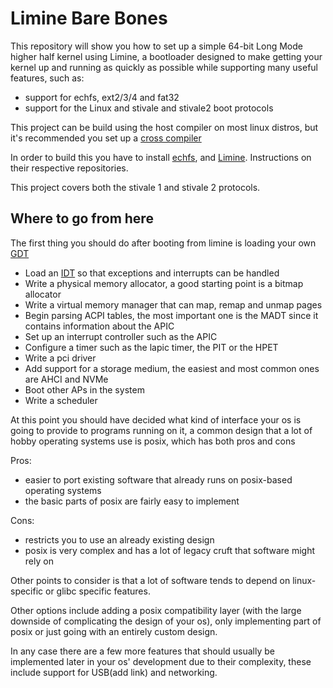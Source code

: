 # Limine Bare Bones

This repository will show you how to set up a simple 64-bit Long Mode higher half kernel using Limine, a bootloader designed to make getting your kernel up and running as quickly as possible while supporting many useful features, such as:

* support for echfs, ext2/3/4 and fat32
* support for the Linux and stivale and stivale2 boot protocols

This project can be build using the host compiler on most linux distros, but it's recommended you set up a [cross compiler](https://osdev.wiki/tools:compilers:gcc:x86:generic)

In order to build this you have to install [echfs](https://github.com/echfs/echfs), and [Limine](https://github.com/limine-bootloader/limine). Instructions on their respective repositories.

This project covers both the stivale 1 and stivale 2 protocols.

## Where to go from here

The first thing you should do after booting from limine is loading your own [GDT](https://osdev.wiki/x86:structures:gdt)

* Load an [IDT](https://osdev.wiki/x86:structures:idt) so that exceptions and interrupts can be handled
* Write a physical memory allocator, a good starting point is a bitmap allocator
* Write a virtual memory manager that can map, remap and unmap pages
* Begin parsing ACPI tables, the most important one is the MADT since it contains information about the APIC
* Set up an interrupt controller such as the APIC
* Configure a timer such as the lapic timer, the PIT or the HPET
* Write a pci driver
* Add support for a storage medium, the easiest and most common ones are AHCI and NVMe
* Boot other APs in the system
* Write a scheduler

At this point you should have decided what kind of interface your os is going to provide to programs running on it, a common design that a lot of hobby operating systems use is posix, which has both pros and cons

Pros:

* easier to port existing software that already runs on posix-based operating systems
* the basic parts of posix are fairly easy to implement

Cons:

* restricts you to use an already existing design
* posix is very complex and has a lot of legacy cruft that software might rely on

Other points to consider is that a lot of software tends to depend on linux-specific or glibc specific features.

Other options include adding a posix compatibility layer (with the large downside of complicating the design of your os), only implementing part of posix or just going with an entirely custom design.

In any case there are a few more features that should usually be implemented later in your os' development due to their complexity, these include support for USB(add link) and networking.

